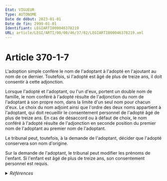 ```yaml
---
État: VIGUEUR
Type: AUTONOME
Date de début: 2023-01-01
Date de fin: 2999-01-01
Identifiant: LEGIARTI000046378219
URL: article/LEGI/ARTI/00/00/46/37/82/LEGIARTI000046378219.xml
---
```


<h1>Article 370-1-7</h1>

L'adoption simple confère le nom de l'adoptant à l'adopté en l'ajoutant au nom
de ce dernier. Toutefois, si l'adopté est âgé de plus de treize ans, il doit
consentir à cette adjonction.<br />

Lorsque l'adopté et l'adoptant, ou l'un d'eux, portent un double nom de famille,
le nom conféré à l'adopté résulte de l'adjonction du nom de l'adoptant à son
propre nom, dans la limite d'un seul nom pour chacun d'eux. Le choix du nom
adjoint ainsi que l'ordre des deux noms appartient à l'adoptant, qui doit
recueillir le consentement personnel de l'adopté âgé de plus de treize ans. En
cas de désaccord ou à défaut de choix, le nom conféré à l'adopté résulte de
l'adjonction en seconde position du premier nom de l'adoptant au premier nom de
l'adoptant.<br />

Le tribunal peut, toutefois, à la demande de l'adoptant, décider que l'adopté
conservera son nom d'origine.<br />

Sur la demande de l'adoptant, le tribunal peut modifier les prénoms de l'enfant.
Si l'enfant est âgé de plus de treize ans, son consentement personnel est
requis.


<details>
  <summary><em>Références</em></summary>

  <h2>Articles faisant référence à l'article</h2>
  
  <ul>
    <li>
      <a href="https://legal.tricoteuses.fr//redirection/LEGIARTI000045204892?vers=git&vers=legifrance">Code civil - article 363 AUTONOME MODIFIE, en vigueur du 2022-02-23 au 2023-01-01</a> CONCORDANCE cible
    </li>
    <li>
      <a href="https://legal.tricoteuses.fr//redirection/LEGIARTI000046369192?vers=git&vers=legifrance">Ordonnance n° 2022-1292 du 5 octobre 2022 prise en application de l'article 18 de la loi n° 2022-219 du 21 février 2022 visant à réformer l'adoption - article 22 ENTIEREMENT_MODIF</a> CREE source
    </li>
  </ul>
  
  <h2>Références faites par l'article</h2>
  
  <ul>
    <li>
      2022-10-05 CREE cible <a href="https://legal.tricoteuses.fr//redirection/LEGIARTI000046369192?vers=git&vers=legifrance">Ordonnance n° 2022-1292 du 5 octobre 2022 prise en application de l'article 18 de la loi n° 2022-219 du 21 février 2022 visant à réformer l'adoption - article 22 ENTIEREMENT_MODIF</a>
    </li>
    <li>
      2999-01-01 CONCORDANCE source <a href="https://legal.tricoteuses.fr//redirection/LEGIARTI000045204892?vers=git&vers=legifrance">Code civil - article 363 AUTONOME MODIFIE, en vigueur du 2022-02-23 au 2023-01-01</a>
    </li>
  </ul>
</details>
